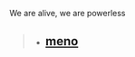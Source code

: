 <p>We are alive, we are powerless</p>

> - ## [meno](https://github.com/malangSelf/malangSelf.github.io/tree/main/Sept)